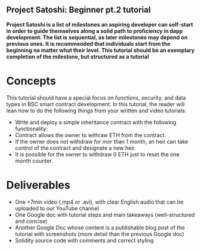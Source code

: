 ## Project Satoshi: Beginner pt.2 tutorial
**Project Satoshi is a list of milestones an aspiring developer can self-start in order to guide themselves along a solid path to proficiency in dapp development. The list is sequential, as later milestones may depend on previous ones. It is recommended that individuals start from the beginning no matter what their level. This tutorial should be an exemplary completion of the milestone, but structured as a tutorial**
# Concepts
This tutorial should have a special focus on functions, security, and data types in BSC smart contract development. In this tutorial, the reader will lean how to do the following things from your written and video tutorials:
- Write and deploy a simple inheritance contract with the following functionality:
- Contract allows the owner to withraw ETH from the contract. 
- If the owner does not withdraw for mor than 1 month, an heir can take control of the contract and designate a new heir.
- It is possible for the owner to withdraw 0 ETH just to reset the one month counter.

# Deliverables
- One <7min video (.mp4 or .avi), with clear English audio that can be uploaded to our YouTube channel
- One Google doc with tutorial steps and main takeaways (well-structured and concise)
- Another Google Doc whose content is a publishable blog post of the tutorial with screenshots (more detail than the previous Google doc)
- Solidity source code with comments and correct styling

